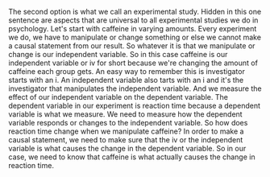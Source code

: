 The second option is what we call an experimental study. Hidden in this one
sentence are aspects that are universal to all experimental studies we do in
psychology. Let's start with caffeine in varying amounts. Every experiment we
do, we have to manipulate or change something or else we cannot make a causal
statement from our result. So whatever it is that we manipulate or change is
our independent variable. So in this case caffeine is our independent variable
or iv for short because we're changing the amount of caffeine each group gets.
An easy way to remember this is investigator starts with an i. An independent
variable also tarts with an i and it's the investigator that manipulates the
independent variable. And we measure the effect of our independent variable on
the dependent variable. The dependent variable in our experiment is reaction
time because a dependent variable is what we measure. We need to measure how
the dependent variable responds or changes to the independent variable. So how
does reaction time change when we manipulate caffeine? In order to make a
causal statement, we need to make sure that the iv or the independent variable
is what causes the change in the dependent variable. So in our case, we need to
know that caffeine is what actually causes the change in reaction time.
